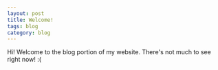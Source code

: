 ```yaml
---
layout: post
title: Welcome!
tags: blog
category: blog
---
```


Hi! Welcome to the blog portion of my website. There's not much to see right now! :(
